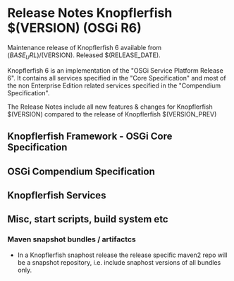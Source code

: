 Release Notes Knopflerfish $(VERSION) (OSGi R6)
======================================================================

Maintenance release of Knopflerfish 6 available from
$(BASE_URL)/$(VERSION). Released $(RELEASE_DATE).

Knopflerfish 6 is an implementation of the "OSGi Service Platform
Release 6". It contains all services specified in the "Core
Specification" and most of the non Enterprise Edition related
services specified in the "Compendium Specification".

The Release Notes include all new features & changes for
Knopflerfish $(VERSION) compared to the release of Knopflerfish
$(VERSION_PREV)

Knopflerfish Framework - OSGi Core Specification
----------------------------------------------------------------------


OSGi Compendium Specification
----------------------------------------------------------------------



Knopflerfish Services
----------------------------------------------------------------------



Misc, start scripts, build system etc 
----------------------------------------------------------------------

### Maven snapshot bundles / artifactcs

* In a Knopflerfish snaphost release the release specific maven2 repo
  will be a snapshot repository, i.e. include snaphost versions of
  all bundles only. 


